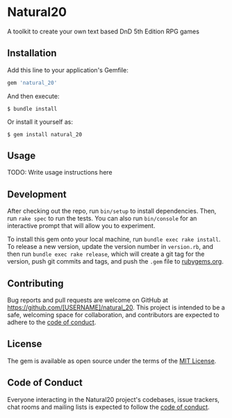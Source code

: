 # Natural20

A toolkit to create your own text based DnD 5th Edition RPG games

## Installation

Add this line to your application's Gemfile:

```ruby
gem 'natural_20'
```

And then execute:

    $ bundle install

Or install it yourself as:

    $ gem install natural_20

## Usage

TODO: Write usage instructions here

## Development

After checking out the repo, run `bin/setup` to install dependencies. Then, run `rake spec` to run the tests. You can also run `bin/console` for an interactive prompt that will allow you to experiment.

To install this gem onto your local machine, run `bundle exec rake install`. To release a new version, update the version number in `version.rb`, and then run `bundle exec rake release`, which will create a git tag for the version, push git commits and tags, and push the `.gem` file to [rubygems.org](https://rubygems.org).

## Contributing

Bug reports and pull requests are welcome on GitHub at https://github.com/[USERNAME]/natural_20. This project is intended to be a safe, welcoming space for collaboration, and contributors are expected to adhere to the [code of conduct](https://github.com/[USERNAME]/natural_20/blob/master/CODE_OF_CONDUCT.md).


## License

The gem is available as open source under the terms of the [MIT License](https://opensource.org/licenses/MIT).

## Code of Conduct

Everyone interacting in the Natural20 project's codebases, issue trackers, chat rooms and mailing lists is expected to follow the [code of conduct](https://github.com/[USERNAME]/natural_20/blob/master/CODE_OF_CONDUCT.md).
